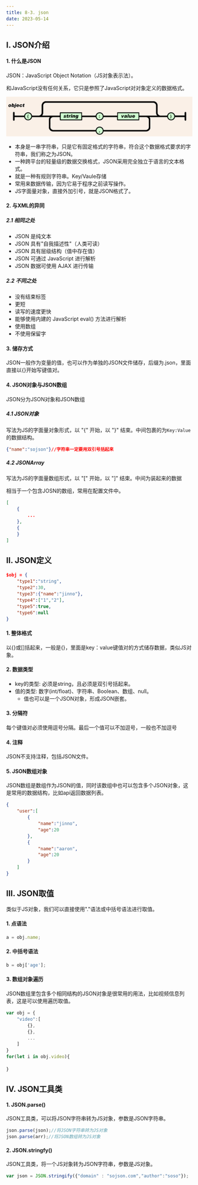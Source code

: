 ```yaml
---
title: 8-3. json
date: 2023-05-14
---
```

## Ⅰ. JSON介绍
#### 1. 什么是JSON
JSON：JavaScript Object Notation（JS对象表示法）。

和JavaScript没有任何关系，它只是参照了JavaScript对对象定义的数据格式。

![8-3-1](/img/basic/js/8-3-1.jpg)

- 本身是一串字符串，只是它有固定格式的字符串，符合这个数据格式要求的字符串，我们称之为JSON。
- 一种跨平台的轻量级的数据交换格式，JSON采用完全独立于语言的文本格式。
- 就是一种有规则字符串。Key/Vaule存储
- 常用来数据传输，因为它易于程序之前读写操作。
- JS字面量对象，直接外加引号，就是JSON格式了。

#### 2. 与XML的异同

##### 2.1 相同之处
- JSON 是纯文本
- JSON 具有"自我描述性"（人类可读）
- JSON 具有层级结构（值中存在值）
- JSON 可通过 JavaScript 进行解析
- JSON 数据可使用 AJAX 进行传输
##### 2.2 不同之处
- 没有结束标签
- 更短
- 读写的速度更快
- 能够使用内建的 JavaScript eval() 方法进行解析
- 使用数组
- 不使用保留字

#### 3. 储存方式
JSON一般作为变量的值，也可以作为单独的JSON文件储存，后缀为.json，里面直接以{}开始写键值对。

#### 4. JSON对象与JSON数组
JSON分为JSON对象和JSON数组
##### 4.1 JSON对象
写法为JS的字面量对象形式，以 "{" 开始，以 "}" 结束。中间包裹的为`Key:Value`的数据结构。
```json
{"name":"sojson"}//字符串一定要用双引号括起来
```
##### 4.2 JSONArray
写法为JS的字面量数组形式，以 "[" 开始，以 "]" 结束。中间为装起来的数据

相当于一个包含JOSN的数组，常用在配置文件中。
```json
[
    {
        ...
    },
    {    
    }
]
```

## Ⅱ. JSON定义
```json
$obj = {
    "type1":"string",
    "type2":30,
    "type3":{"name":"jinno"},
    "type4":["1","2"],
    "type5":true,
    "type6":null
}
```

#### 1. 整体格式
以{}或[]括起来，一般是{}，里面是key：value键值对的方式储存数据，类似JS对象。

#### 2. 数据类型
- key的类型: 必须是string，且必须是双引号括起来。
- 值的类型: 数字(int/float)、字符串、Boolean、数组、null。
    - 值也可以是一个JSON对象，形成JSON嵌套。

#### 3. 分隔符
每个键值对必须使用逗号分隔。最后一个值可以不加逗号，一般也不加逗号

#### 4. 注释
JSON不支持注释，包括JSON文件。

#### 5. JSON数组对象
JSON数组是数组作为JSON的值，同时该数组中也可以包含多个JSON对象，这是常用的数据结构，比如api返回数据列表。
```json
{
    "user":[
        {
            "name":"jinno",
            "age":20
        },
        {
            "name":"aaron",
            "age":20
        }
    ]
}
```

## Ⅲ. JSON取值
类似于JS对象，我们可以直接使用"."语法或中括号语法进行取值。

#### 1. 点语法
```js
a = obj.name;
```

#### 2. 中括号语法
```js
b = obj['age'];
```

#### 3. 数组对象遍历
JSON数组里包含多个相同结构的JSON对象是很常用的用法，比如视频信息列表，这是可以使用遍历取值。
```js
var obj = {
    "video":[
        {},
        {},
        ...
    ]
}
for(let i in obj.video){
    
}
```


## Ⅳ. JSON工具类
#### 1. JSON.parse()
JSON工具类，可以将JSON字符串转为JS对象，参数是JSON字符串。
```js
json.parse(json);//将JSON字符串转为JS对象
json.parse(arr);//将JSON数组转为JS对象
```

#### 2. JSON.stringfy()
JSON工具类，将一个JS对象转为JSON字符串，参数是JS对象。
```js
var json = JSON.stringify({"domain" : "sojson.com","author":"soso"});
```






